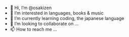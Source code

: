 - 👋 Hi, I’m @osakizen
- 👀 I’m interested in languages, books & music
- 🌱 I’m currently learning coding, the japanese language
- 💞️ I’m looking to collaborate on ...
- 📫 How to reach me ...

<!---
osakizen/osakizen is a ✨ special ✨ repository because its `README.md` (this file) appears on your GitHub profile.
You can click the Preview link to take a look at your changes.
--->

